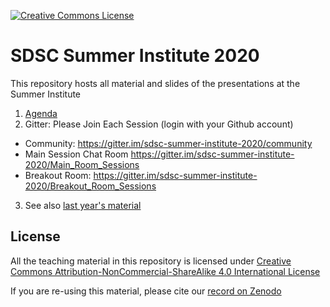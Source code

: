 <a rel="license" href="http://creativecommons.org/licenses/by-nc-sa/4.0/"><img alt="Creative Commons License" style="border-width:0" src="https://i.creativecommons.org/l/by-nc-sa/4.0/80x15.png" /></a>


# SDSC Summer Institute 2020

This repository hosts all material and slides of the presentations at the Summer Institute

1. [Agenda](https://si20.sdsc.edu/agenda/)
2. Gitter:  Please Join Each Session (login with your Github account)
  * Community: <https://gitter.im/sdsc-summer-institute-2020/community> 
  * Main Session Chat Room <https://gitter.im/sdsc-summer-institute-2020/Main_Room_Sessions> 
  * Breakout Room: <https://gitter.im/sdsc-summer-institute-2020/Breakout_Room_Sessions>
3. See also [last year's material](https://github.com/sdsc/sdsc-summer-institute-2019)

## License

All the teaching material in this repository is licensed under [Creative Commons Attribution-NonCommercial-ShareAlike 4.0 International License](https://creativecommons.org/licenses/by-nc-sa/4.0/)

If you are re-using this material, please cite our [record on Zenodo](TODO)
